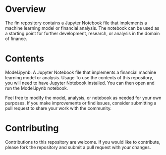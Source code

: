 
# Overview
The fin repository contains a Jupyter Notebook file that implements a machine learning model or financial analysis. The notebook can be used as a starting point for further development, research, or analysis in the domain of finance.

# Contents
Model.ipynb: A Jupyter Notebook file that implements a financial machine learning model or analysis.
Usage
To use the contents of this repository, you will need to have Jupyter Notebook installed. You can then open and run the Model.ipynb notebook.

Feel free to modify the model, analysis, or notebook as needed for your own purposes. If you make improvements or find issues, consider submitting a pull request to share your work with the community.

# Contributing
Contributions to this repository are welcome. If you would like to contribute, please fork the repository and submit a pull request with your changes.
